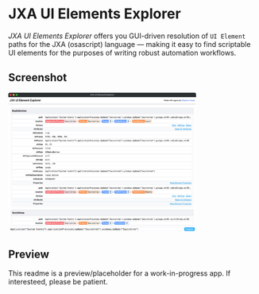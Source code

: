 # JXA UI Elements Explorer

*JXA UI Elements Explorer* offers you GUI-driven resolution of `UI Element` paths for the JXA (osascript) language — making it easy to find scriptable UI elements for the purposes of writing robust automation workflows.

## Screenshot

<img src=".erb/img/screenshot-hero.png" width="75%" />

## Preview

This readme is a preview/placeholder for a work-in-progress app. If interesteed, please be patient.